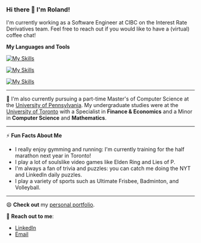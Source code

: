 ### Hi there 👋 I'm Roland!

I'm currently working as a Software Engineer at CIBC on the Interest Rate Derivatives team.
Feel free to reach out if you would like to have a (virtual) coffee chat! 

<!--
**TrueNought/TrueNought** is a ✨ _special_ ✨ repository because its `README.md` (this file) appears on your GitHub profile.

Here are some ideas to get you started:

- 🔭 I’m currently working on ...
- 🌱 I’m currently learning ...
- 👯 I’m looking to collaborate on ...
- 🤔 I’m looking for help with ...
- 💬 Ask me about ...
- 📫 How to reach me: ...
- 😄 Pronouns: ...
- ⚡ Fun fact: ...
-->

**My Languages and Tools**

[![My Skills](https://skillicons.dev/icons?i=python,java,c,js,postgres)](https://skillicons.dev)

[![My Skills](https://skillicons.dev/icons?i=nextjs,express,react,nodejs,graphql,vite,spring)](https://skillicons.dev)

[![My Skills](https://skillicons.dev/icons?i=git,docker,supabase,mongodb,tailwind,vscode,idea,eclipse,linux)](https://skillicons.dev)


---
🏫 I'm also currently pursuing a part-time Master's of Computer Science at the [University of Pennsylvania](https://www.seas.upenn.edu/). My undergraduate studies were at the [University of Toronto](https://www.utoronto.ca/) with a Specialist in **Finance & Economics** and a Minor in **Computer Science** and **Mathematics**.

---
⚡ **Fun Facts About Me**
- I really enjoy gymming and running: I'm currently training for the half marathon next year in Toronto!
- I play a lot of soulslike video games like Elden Ring and Lies of P.
- I'm always a fan of trivia and puzzles: you can catch me doing the NYT and LinkedIn daily puzzles.
- I play a variety of sports such as Ultimate Frisbee, Badminton, and Volleyball.
---

😄 **Check out** my [personal portfolio](https://rolandzhao.com/).

💬 **Reach out to me**:
- [LinkedIn](https://www.linkedin.com/in/rolandzhao/)
- [Email](mailto:rolandhzhao@gmail.com)
